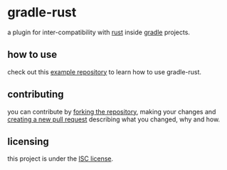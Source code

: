 # gradle-rust
a plugin for inter-compatibility with [rust][rust] 
inside [gradle][gradle] projects.

## how to use
check out this [example repository][example] to learn how to use gradle-rust.

## contributing
you can contribute by [forking the repository][fork], making your changes and [creating a new pull request][new-pr]
describing what you changed, why and how.

## licensing
this project is under the [ISC license][blob-license].

[rust]: https://rust-lang.org "rust-lang website"

[gradle]: https://rust-lang.org "gradle website"

[example]: https://github.com/stardust-enterprises/gradle-rust-example

[fork]: https://github.com/stardust-enterprises/gradle-rust/fork "fork this repository"

[new-pr]: https://github.com/stardust-enterprises/gradle-rust/pulls/new "create a new pull request"

[blob-license]: https://github.com/stardust-enterprises/gradle-rust/blob/trunk/LICENSE "LICENSE source file"
